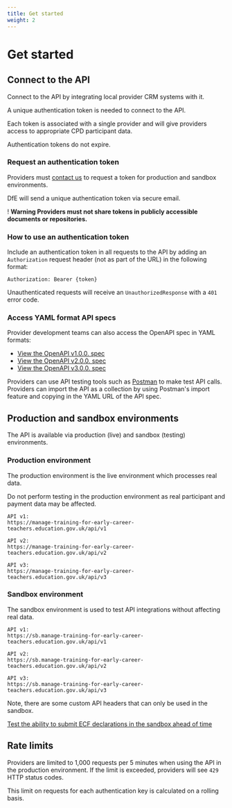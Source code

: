 ```yaml
---
title: Get started
weight: 2
---
```


# Get started

## Connect to the API

Connect to the API by integrating local provider CRM systems with it.

A unique authentication token is needed to connect to the API.

Each token is associated with a single provider and will give providers access to appropriate CPD participant data. 

Authentication tokens do not expire.

### Request an authentication token

Providers must [contact us](/api-reference/help) to request a token for production and sandbox environments.

DfE will send a unique authentication token via secure email.

<div class="govuk-warning-text">
  <span class="govuk-warning-text__icon" aria-hidden="true">!</span>
  <strong class="govuk-warning-text__text">
    <span class="govuk-warning-text__assistive">Warning</span>
    Providers must not share tokens in publicly accessible documents or repositories.
  </strong>
</div>

### How to use an authentication token

Include an authentication token in all requests to the API by adding an `Authorization` request header (not as part of the URL) in the following format: 

```
Authorization: Bearer {token}
```

Unauthenticated requests will receive an `UnauthorizedResponse` with a `401` error code.

### Access YAML format API specs

Provider development teams can also access the OpenAPI spec in YAML formats: 

* [View the OpenAPI v1.0.0. spec](/lead-providers/api-docs/v1/api_spec.yml)
* [View the OpenAPI v2.0.0. spec](/lead-providers/api-docs/v2/api_spec.yml)
* [View the OpenAPI v3.0.0. spec](/lead-providers/api-docs/v3/api_spec.yml)

Providers can use API testing tools such as [Postman](https://www.postman.com/) to make test API calls. Providers can import the API as a collection by using Postman's import feature and copying in the YAML URL of the API spec.

## Production and sandbox environments

The API is available via production (live) and sandbox (testing) environments.

### Production environment

The production environment is the live environment which processes real data.  

<div class="govuk-inset-text"> Do not perform testing in the production environment as real participant and payment data may be affected.</div>

```
API v1: 
https://manage-training-for-early-career-teachers.education.gov.uk/api/v1
```

```
API v2:
https://manage-training-for-early-career-teachers.education.gov.uk/api/v2
```

```
API v3: 
https://manage-training-for-early-career-teachers.education.gov.uk/api/v3
```

### Sandbox environment

The sandbox environment is used to test API integrations without affecting real data. 

```
API v1: 
https://sb.manage-training-for-early-career-teachers.education.gov.uk/api/v1
```

```
API v2:
https://sb.manage-training-for-early-career-teachers.education.gov.uk/api/v2
```

```
API v3: 
https://sb.manage-training-for-early-career-teachers.education.gov.uk/api/v3
```

<div class="govuk-inset-text"> Note, there are some custom API headers that can only be used in the sandbox. </div>

[Test the ability to submit ECF declarations in the sandbox ahead of time](/api-reference/ecf/guidance/#test-the-ability-to-submit-declarations-in-sandbox-ahead-of-time)

## Rate limits

Providers are limited to 1,000 requests per 5 minutes when using the API in the production environment. If the limit is exceeded, providers will see `429` HTTP status codes.

This limit on requests for each authentication key is calculated on a rolling basis. 
